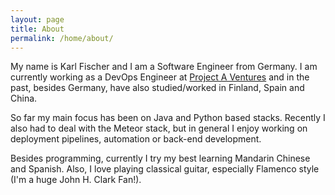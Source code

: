 ```yaml
---
layout: page
title: About
permalink: /home/about/
---
```


My name is Karl Fischer and I am a Software Engineer from Germany.
I am currently working as a DevOps Engineer at [Project A Ventures](https://project-a.com) and in the past, besides Germany, have also studied/worked in Finland, Spain and China.

So far my main focus has been on Java and Python based stacks. Recently I also had to deal with the Meteor stack, but in general I enjoy working on deployment pipelines, automation or back-end development.

Besides programming, currently I try my best learning Mandarin Chinese and Spanish. Also, I love playing classical guitar, especially Flamenco style (I'm a huge John H. Clark Fan!).
